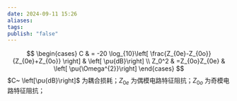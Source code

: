 ```yaml
---
date: 2024-09-11 15:26
aliases: 
tags: 
publish: "false"
---
```

$$
\begin{cases}
C  & = -20 \log_{10}\left[ \frac{Z_{0e}-Z_{0o}}{Z_{0e}+Z_{0o}} \right]  &  \left[ \pu{dB}\right] \\
Z_0^2 & =Z_{0o}Z_{0e}  &  \left[ \pu{\Omega^{2}}\right]
\end{cases}
$$
$C~ \left[\pu{dB}\right]$ 为耦合损耗；$Z_{0e}$ 为偶模电路特征阻抗；$Z_{0o}$ 为奇模电路特征阻抗； 